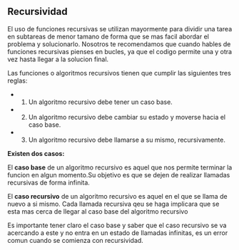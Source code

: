 ## Recursividad

El uso de funciones recursivas se utilizan mayormente para dividir una tarea
en subtareas de menor tamano de forma que se mas facil abordar el problema y solucionarlo.
Nosotros te recomendamos que cuando hables de funciones recursivas pienses en bucles, 
ya que el codigo permite una y otra vez hasta llegar a la solucion final.

Las funciones o algoritmos recursivos tienen que cumplir las siguientes tres reglas:

- 1. Un algoritmo recursivo debe tener un caso base.
- 2. Un algoritmo recursivo debe cambiar su estado y moverse hacia el caso base.
- 3. Un algoritmo recursivo debe llamarse a su mismo, recursivamente.

**Existen dos casos:**

El **caso base** de un algoritmo recursivo es aquel que nos permite terminar
la funcion en algun momento.Su objetivo es que se dejen de realizar llamadas
recursivas de forma infinita.

El **caso recursivo** de un algoritmo recursivo es aquel en el que se llama de nuevo
a si mismo. Cada llamada recursiva qeu se haga implicara que se esta mas cerca de llegar al caso
base del algoritmo recursivo

Es importante tener claro el caso base y saber que el caso recursivo se va
acercando a este y no entra en un estado de llamadas infinitas, es un error comun cuando se comienza
con recursividad.

